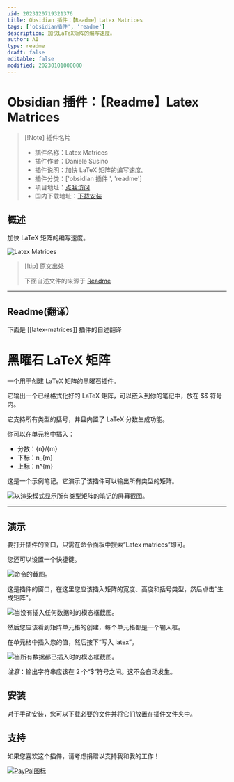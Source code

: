 ```yaml
---
uid: 2023120719321376
title: Obsidian 插件：【Readme】Latex Matrices
tags: ['obsidian插件', 'readme']
description: 加快LaTeX矩阵的编写速度。
author: AI
type: readme
draft: false
editable: false
modified: 20230101000000
---
```


# Obsidian 插件：【Readme】Latex Matrices

> [!Note] 插件名片
> - 插件名称：Latex Matrices
> - 插件作者：Daniele Susino
> - 插件说明：加快 LaTeX 矩阵的编写速度。
> - 插件分类：['obsidian 插件 ', 'readme']
> - 项目地址：[点我访问](https://github.com/Deltekk/Obsidian-Latex-Matrices)
> - 国内下载地址：[下载安装](https://pkmer.cn/products/plugin/pluginMarket/?latex-matrices)

## 概述

加快 LaTeX 矩阵的编写速度。

![Latex Matrices](https://cdn.pkmer.cn/covers/latex-matrices.png!pkmer)

> [!tip] 原文出处
>
>下面自述文件的来源于 [Readme](https://ghproxy.net/https://raw.githubusercontent.com/Deltekk/Obsidian-Latex-Matrices/main/README.md)
>

---

## Readme(翻译）

下面是 [[latex-matrices]] 插件的自述翻译

# 黑曜石 LaTeX 矩阵

一个用于创建 LaTeX 矩阵的黑曜石插件。

它输出一个已经格式化好的 LaTeX 矩阵，可以嵌入到你的笔记中，放在 $$ 符号内。

它支持所有类型的括号，并且内置了 LaTeX 分数生成功能。

你可以在单元格中插入：

  - 分数：{n}/{m}
  - 下标：n_{m}
  - 上标：n^{m}

这是一个示例笔记。它演示了该插件可以输出所有类型的矩阵。

![以渲染模式显示所有类型矩阵的笔记的屏幕截图。](https://cdn.pkmer.cn/covers/latex-matrices_2_0.png!pkmer)

---

## 演示

要打开插件的窗口，只需在命令面板中搜索“Latex matrices”即可。

您还可以设置一个快捷键。

![命令的截图。](https://cdn.pkmer.cn/covers/latex-matrices_2_1.png!pkmer)

这是插件的窗口，在这里您应该插入矩阵的宽度、高度和括号类型，然后点击“生成矩阵”。

![当没有插入任何数据时的模态框截图。](https://cdn.pkmer.cn/covers/latex-matrices_2_2.png!pkmer)

然后您应该看到矩阵单元格的创建，每个单元格都是一个输入框。

在单元格中插入您的值，然后按下“写入 latex”。

![当所有数据都已插入时的模态框截图。](https://cdn.pkmer.cn/covers/latex-matrices_2_3.png!pkmer)

*注意*：输出字符串应该在 2 个“$”符号之间。这不会自动发生。

## 安装

对于手动安装，您可以下载必要的文件并将它们放置在插件文件夹中。

## 支持

如果您喜欢这个插件，请考虑捐赠以支持我和我的工作！

[![PayPal图标](https://raw.githubusercontent.com/chetachiezikeuzor/Highlightr-Plugin/master/assets/paypal.svg)](https://www.paypal.com/paypalme/DanieleSus)
